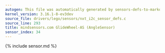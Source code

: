 ```yaml
---
autogen: This file was automatically generated by sensors-defs-to-markdown.py
kernel_version: 3.16.1-8-ev3dev
source_file: drivers/lego/sensors/nxt_i2c_sensor_defs.c
source_line: 293
title: mindsensors.com GlideWheel-AS (AngleSensor)
sensor_index: 34
---
```


{% include sensor.md %}
